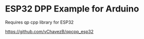 # ESP32 DPP Example for Arduino

Requires qp cpp library for ESP32

https://github.com/vChavezB/qpcpp_esp32